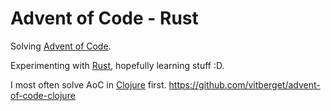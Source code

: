 # Advent of Code - Rust

Solving [Advent of Code](https://adventofcode.com/).

Experimenting with [Rust](https://www.rust-lang.org/), hopefully learning stuff :D. 

I most often solve AoC in [Clojure](https://clojure.org/) first. <https://github.com/vitberget/advent-of-code-clojure>
